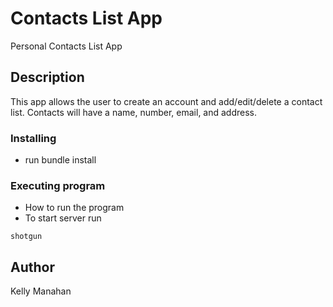 # Contacts List App

Personal Contacts List App

## Description

This app allows the user to create an account and add/edit/delete a contact list. Contacts will have a name, number, email, and address. 


### Installing

* run bundle install 

### Executing program

* How to run the program
* To start server run 
```
shotgun
```

## Author


Kelly Manahan




